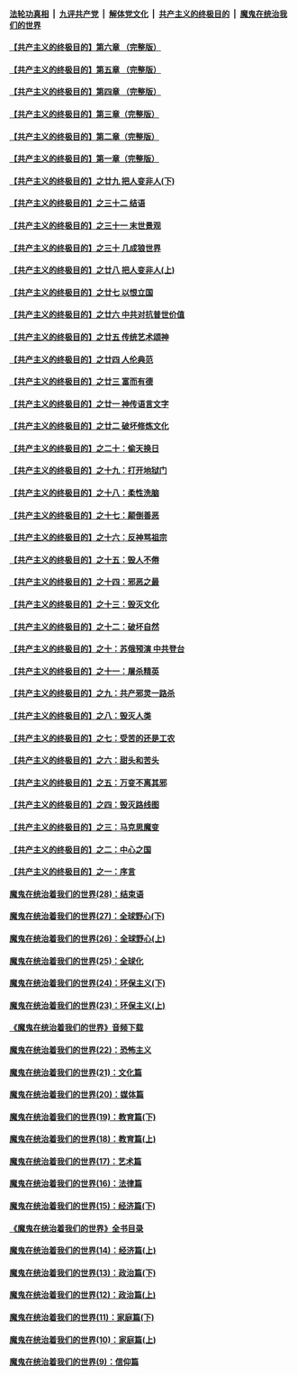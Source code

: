 

####  [法轮功真相](../../../../basic/blob/master/README.md?t=06240602) &nbsp;|&nbsp; [九评共产党](../../../../9ping.md/blob/master/README.md?t=06240602) &nbsp;|&nbsp; [解体党文化](../../../../jtdwh.md/blob/master/README.md?t=06240602)  &nbsp;|&nbsp; [共产主义的终极目的](../../../../gczydzjmd.md/blob/master/README.md?t=06240602) &nbsp;|&nbsp; [魔鬼在统治我们的世界](../../../../mgztzwmdsj.md/blob/master/README.md?t=06240602) 

#### [【共产主义的终极目的】第六章 （完整版）](../pages/nsc422/n11428913.md?t=06240602) 

#### [【共产主义的终极目的】第五章 （完整版）](../pages/nsc422/n11428912.md?t=06240602) 

#### [【共产主义的终极目的】第四章 （完整版）](../pages/nsc422/n11428907.md?t=06240602) 

#### [【共产主义的终极目的】第三章（完整版）](../pages/nsc422/n11428848.md?t=06240602) 

#### [【共产主义的终极目的】第二章（完整版）](../pages/nsc422/n11428831.md?t=06240602) 

#### [【共产主义的终极目的】第一章（完整版）](../pages/nsc422/n11417651.md?t=06240602) 

#### [【共产主义的终极目的】之廿九 把人变非人(下)](../pages/nsc422/n11344140.md?t=06240602) 

#### [【共产主义的终极目的】之三十二 结语](../pages/nsc422/n11360535.md?t=06240602) 

#### [【共产主义的终极目的】之三十一 末世景观](../pages/nsc422/n11351129.md?t=06240602) 

#### [【共产主义的终极目的】之三十 几成狼世界](../pages/nsc422/n11348280.md?t=06240602) 

#### [【共产主义的终极目的】之廿八 把人变非人(上)](../pages/nsc422/n11340492.md?t=06240602) 

#### [【共产主义的终极目的】之廿七 以恨立国](../pages/nsc422/n11336944.md?t=06240602) 

#### [【共产主义的终极目的】之廿六 中共对抗普世价值](../pages/nsc422/n11324785.md?t=06240602) 

#### [【共产主义的终极目的】之廿五 传统艺术颂神](../pages/nsc422/n11296396.md?t=06240602) 

#### [【共产主义的终极目的】之廿四 人伦典范](../pages/nsc422/n11296397.md?t=06240602) 

#### [【共产主义的终极目的】之廿三 富而有德](../pages/nsc422/n11283598.md?t=06240602) 

#### [【共产主义的终极目的】之廿一 神传语言文字](../pages/nsc422/n11263265.md?t=06240602) 

#### [【共产主义的终极目的】之廿二 破坏修炼文化](../pages/nsc422/n11245728.md?t=06240602) 

#### [【共产主义的终极目的】之二十：偷天换日](../pages/nsc422/n11238846.md?t=06240602) 

#### [【共产主义的终极目的】之十九：打开地狱门](../pages/nsc422/n11206376.md?t=06240602) 

#### [【共产主义的终极目的】之十八：柔性洗脑](../pages/nsc422/n11199994.md?t=06240602) 

#### [【共产主义的终极目的】之十七：颠倒善恶](../pages/nsc422/n11179782.md?t=06240602) 

#### [【共产主义的终极目的】之十六：反神骂祖宗](../pages/nsc422/n11166798.md?t=06240602) 

#### [【共产主义的终极目的】之十五：毁人不倦](../pages/nsc422/n11166792.md?t=06240602) 

#### [【共产主义的终极目的】之十四：邪恶之最](../pages/nsc422/n11150249.md?t=06240602) 

#### [【共产主义的终极目的】之十三：毁灭文化](../pages/nsc422/n11135227.md?t=06240602) 

#### [【共产主义的终极目的】之十二：破坏自然](../pages/nsc422/n11135214.md?t=06240602) 

#### [【共产主义的终极目的】之十：苏俄预演 中共登台](../pages/nsc422/n11118424.md?t=06240602) 

#### [【共产主义的终极目的】之十一：屠杀精英](../pages/nsc422/n11118442.md?t=06240602) 

#### [【共产主义的终极目的】之九：共产邪灵一路杀](../pages/nsc422/n11114139.md?t=06240602) 

#### [【共产主义的终极目的】之八：毁灭人类](../pages/nsc422/n11108503.md?t=06240602) 

#### [【共产主义的终极目的】之七：受苦的还是工农](../pages/nsc422/n11101809.md?t=06240602) 

#### [【共产主义的终极目的】之六：甜头和苦头](../pages/nsc422/n11096971.md?t=06240602) 

#### [【共产主义的终极目的】之五：万变不离其邪](../pages/nsc422/n11091285.md?t=06240602) 

#### [【共产主义的终极目的】之四：毁灭路线图](../pages/nsc422/n11086284.md?t=06240602) 

#### [【共产主义的终极目的】之三：马克思魔变](../pages/nsc422/n11061941.md?t=06240602) 

#### [【共产主义的终极目的】之二：中心之国](../pages/nsc422/n11047728.md?t=06240602) 

#### [【共产主义的终极目的】之一：序言](../pages/nsc422/n11086077.md?t=06240602) 

#### [魔鬼在统治着我们的世界(28)：结束语](../pages/nsc422/n10936246.md?t=06240602) 

#### [魔鬼在统治着我们的世界(27)：全球野心(下)](../pages/nsc422/n10928319.md?t=06240602) 

#### [魔鬼在统治着我们的世界(26)：全球野心(上)](../pages/nsc422/n10900318.md?t=06240602) 

#### [魔鬼在统治着我们的世界(25)：全球化](../pages/nsc422/n10788205.md?t=06240602) 

#### [魔鬼在统治着我们的世界(24)：环保主义(下)](../pages/nsc422/n10695307.md?t=06240602) 

#### [魔鬼在统治着我们的世界(23)：环保主义(上)](../pages/nsc422/n10688613.md?t=06240602) 

#### [《魔鬼在统治着我们的世界》音频下载](../pages/nsc422/n10635553.md?t=06240602) 

#### [魔鬼在统治着我们的世界(22)：恐怖主义](../pages/nsc422/n10614727.md?t=06240602) 

#### [魔鬼在统治着我们的世界(21)：文化篇](../pages/nsc422/n10597706.md?t=06240602) 

#### [魔鬼在统治着我们的世界(20)：媒体篇](../pages/nsc422/n10586579.md?t=06240602) 

#### [魔鬼在统治着我们的世界(19)：教育篇(下)](../pages/nsc422/n10564808.md?t=06240602) 

#### [魔鬼在统治着我们的世界(18)：教育篇(上)](../pages/nsc422/n10526970.md?t=06240602) 

#### [魔鬼在统治着我们的世界(17)：艺术篇](../pages/nsc422/n10499093.md?t=06240602) 

#### [魔鬼在统治着我们的世界(16)：法律篇](../pages/nsc422/n10485969.md?t=06240602) 

#### [魔鬼在统治着我们的世界(15)：经济篇(下)](../pages/nsc422/n10469975.md?t=06240602) 

#### [《魔鬼在统治着我们的世界》全书目录](../pages/nsc422/n10464261.md?t=06240602) 

#### [魔鬼在统治着我们的世界(14)：经济篇(上)](../pages/nsc422/n10457370.md?t=06240602) 

#### [魔鬼在统治着我们的世界(13)：政治篇(下)](../pages/nsc422/n10448270.md?t=06240602) 

#### [魔鬼在统治着我们的世界(12)：政治篇(上)](../pages/nsc422/n10444576.md?t=06240602) 

#### [魔鬼在统治着我们的世界(11)：家庭篇(下)](../pages/nsc422/n10440961.md?t=06240602) 

#### [魔鬼在统治着我们的世界(10)：家庭篇(上)](../pages/nsc422/n10435448.md?t=06240602) 

#### [魔鬼在统治着我们的世界(9)：信仰篇](../pages/nsc422/n10432159.md?t=06240602) 

